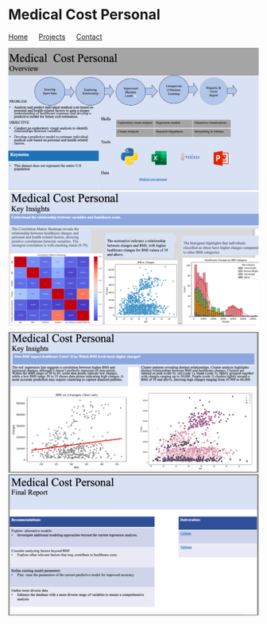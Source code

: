 # Medical Cost Personal

[Home](./) &emsp; [Projects](./Projects.html) &emsp; [Contact](./Contact.html)

[![Analyzing Medical Cost Personal slide 1](assets/AnalyzingMedicalCostPersonal1.png)](assets/AnalyzingMedicalCostPersonal1.png)
[![Analyzing Medical Cost Personal slide 2](assets/AnalyzingMedicalCostPersonal2.png)](assets/AnalyzingMedicalCostPersonal2.png)
[![Analyzing Medical Cost Personal slide 3](assets/AnalyzingMedicalCostPersonal3.png)](assets/AnalyzingMedicalCostPersonal3.png)
[![Analyzing Medical Cost Personal slide 4](assets/AnalyzingMedicalCostPersonal4.png)](assets/AnalyzingMedicalCostPersonal4.png)
